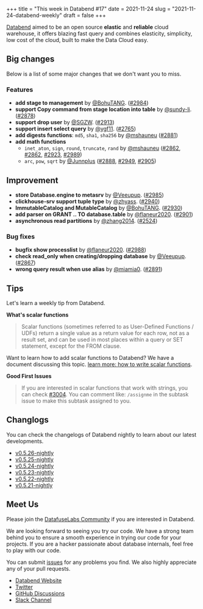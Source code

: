 +++
title = "This week in Databend #17"
date = 2021-11-24
slug = "2021-11-24-databend-weekly"
draft = false
+++

[Databend](https://github.com/datafuselabs/databend) aimed to be an open source **elastic** and **reliable** cloud warehouse, it offers blazing fast query and combines elasticity, simplicity, low cost of the cloud, built to make the Data Cloud easy.

## Big changes

Below is a list of some major changes that we don't want you to miss.

### Features

- **add stage to management** by [@BohuTANG](https://github.com/BohuTANG). ([#2984](https://github.com/datafuselabs/databend/pull/2984))
- **support Copy command from stage location into table** by [@sundy-li](https://github.com/sundy-li). ([#2878](https://github.com/datafuselabs/databend/pull/2878))
- **support drop user** by [@SGZW](https://github.com/SGZW). ([#2913](https://github.com/datafuselabs/databend/pull/2913))
- **support insert select query** by [@ygf11](https://github.com/ygf11). ([#2765](https://github.com/datafuselabs/databend/pull/2765))
- **add digests functions**: `md5`, `sha1`, `sha256` by [@mshauneu](https://github.com/mshauneu) ([#2881](https://github.com/datafuselabs/databend/pull/2881))
- **add math functions**
  - `inet_aton`, `sign`, `round`, `truncate`, `rand` by [@mshauneu](https://github.com/mshauneu) ([#2862](https://github.com/datafuselabs/databend/pull/2862), [#2862](https://github.com/datafuselabs/databend/pull/2862), [#2923](https://github.com/datafuselabs/databend/pull/2923), [#2989](https://github.com/datafuselabs/databend/pull/2989))
  - `arc`, `pow`, `sqrt` by [@Junnplus](https://github.com/Junnplus) ([#2888](https://github.com/datafuselabs/databend/pull/2888), [#2949](https://github.com/datafuselabs/databend/pull/2949), [#2905](https://github.com/datafuselabs/databend/pull/2905))

## Improvement

- **store Database.engine to metasrv** by [@Veeupup](https://github.com/Veeupup). ([#2985](https://github.com/datafuselabs/databend/pull/2985))
- **clickhouse-srv support tuple type** by [@zhyass](https://github.com/zhyass). ([#2940](https://github.com/datafuselabs/databend/pull/2940))
- **ImmutableCatalog and MutableCatalog** by [@BohuTANG](https://github.com/BohuTANG). ([#2930](https://github.com/datafuselabs/databend/pull/2930))
- **add parser on GRANT .. TO database.table** by [@flaneur2020](https://github.com/flaneur2020). ([#2901](https://github.com/datafuselabs/databend/pull/2901))
- **asynchronous read partitions** by [@zhang2014](https://github.com/zhang2014). ([#2524](https://github.com/datafuselabs/databend/pull/2524))

### Bug fixes

- **bugfix show processlist** by [@flaneur2020](https://github.com/flaneur2020). ([#2988](https://github.com/datafuselabs/databend/pull/2988))
- **check read_only when creating/dropping database** by [@Veeupup](https://github.com/Veeupup). ([#2867](https://github.com/datafuselabs/databend/pull/2867))
- **wrong query result when use alias** by [@miamia0](https://github.com/miamia0). ([#2891](https://github.com/datafuselabs/databend/pull/2891))

## Tips

Let's learn a weekly tip from Databend.

**What's scalar functions**

> Scalar functions (sometimes referred to as User-Defined Functions / UDFs) return a single value as a return value for each row, not as a result set, and can be used in most places within a query or SET statement, except for the FROM clause.

Want to learn how to add scalar functions to Databend? We have a document discussing this topic. [learn more: how to write scalar functions](https://databend.rs/development/how-to-write-scalar-functions/).

**Good First Issues**

> If you are interested in scalar functions that work with strings, you can check [#3004](https://github.com/datafuselabs/databend/issues/3004). You can comment like: `/assignme` in the subtask issue to make this subtask assigned to you.

## Changlogs

You can check the changelogs of Databend nightly to learn about our latest developments.

- [v0.5.26-nightly](https://github.com/datafuselabs/databend/releases/tag/v0.5.26-nightly)
- [v0.5.25-nightly](https://github.com/datafuselabs/databend/releases/tag/v0.5.25-nightly)
- [v0.5.24-nightly](https://github.com/datafuselabs/databend/releases/tag/v0.5.24-nightly)
- [v0.5.23-nightly](https://github.com/datafuselabs/databend/releases/tag/v0.5.23-nightly)
- [v0.5.22-nightly](https://github.com/datafuselabs/databend/releases/tag/v0.5.22-nightly)
- [v0.5.21-nightly](https://github.com/datafuselabs/databend/releases/tag/v0.5.21-nightly)

## Meet Us

Please join the [DatafuseLabs Community](https://github.com/datafuselabs/) if you are interested in Databend.

We are looking forward to seeing you try our code. We have a strong team behind you to ensure a smooth experience in trying our code for your projects.
If you are a hacker passionate about database internals, feel free to play with our code.

You can submit [issues](https://github.com/datafuselabs/databend/issues) for any problems you find. We also highly appreciate any of your pull requests.

- [Databend Website](https://databend.rs)
- [Twitter](https://twitter.com/Datafuse_Labs)
- [GitHub Discussions](https://github.com/datafuselabs/databend/discussions)
- [Slack Channel](https://link.databend.rs/join-slack)

